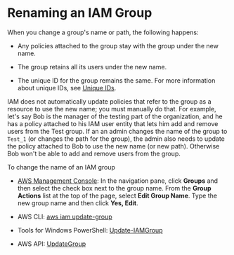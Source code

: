# Renaming an IAM Group<a name="id_groups_manage_rename"></a>

When you change a group's name or path, the following happens: 

+ Any policies attached to the group stay with the group under the new name\.

+ The group retains all its users under the new name\.

+ The unique ID for the group remains the same\. For more information about unique IDs, see [Unique IDs](reference_identifiers.md#identifiers-unique-ids)\. 

IAM does not automatically update policies that refer to the group as a resource to use the new name; you must manually do that\. For example, let's say Bob is the manager of the testing part of the organization, and he has a policy attached to his IAM user entity that lets him add and remove users from the Test group\. If an an admin changes the name of the group to `Test_1` \(or changes the path for the group\), the admin also needs to update the policy attached to Bob to use the new name \(or new path\)\. Otherwise Bob won't be able to add and remove users from the group\. 

To change the name of an IAM group

+ [AWS Management Console](https://console.aws.amazon.com/iam/): In the navigation pane, click **Groups** and then select the check box next to the group name\. From the **Group Actions** list at the top of the page, select **Edit Group Name**\. Type the new group name and then click **Yes, Edit**\.

+ AWS CLI: [aws iam update\-group](http://docs.aws.amazon.com/cli/latest/reference/iam/update-group.html) 

+ Tools for Windows PowerShell: [Update\-IAMGroup](http://docs.aws.amazon.com/powershell/latest/reference/Index.html?page=Update-IAMGroup.html&tocid=Update-IAMGroup)

+ AWS API: [UpdateGroup](http://docs.aws.amazon.com/IAM/latest/APIReference/API_UpdateGroup.html) 